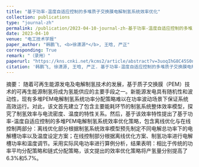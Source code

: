 ```yaml
---
title: "基于功率-温度自适应控制的多堆质子交换膜电解制氢系统效率优化"
collection: publications
type: "journal-zh"
permalink: /publication/2023-04-10-journal-zh-基于功率-温度自适应控制的多堆质子交换膜电解制氢系统效率优化
date: 2023-04-10
venue: "电工技术学报"
paper_author: "韩鹏飞, <b>徐潇源*</b>, 王晗, 严正"
corresponding: True
remark: "（录用）"
paperurl: "https://kns.cnki.net/kcms2/article/abstract?v=3uoqIhG8C45S0n9fL2suRadTyEVl2pW9UrhTDCdPD64uketby5x2Un_6P2fLqaillzQQWEVr9dLTl_Jlqrz9-RpN4EjJBjcR&uniplatform=NZKPT"
citation: '韩鹏飞, 徐潇源, 王晗, 严正. 基于功率-温度自适应控制的多堆质子交换膜电解制氢系统效率优化[J]. 电工技术学报, 2023. (录用)'
---
```


摘要：
随着可再生能源发电及电解制氢技术的发展，基于质子交换膜（PEM）技术的可再生能源制氢将成为氢能供应的主要手段之一。新能源发电具有随机性和波动性，现有多堆PEM电解制氢系统功率分配策略难以在功率波动场景下保证系统高效运行。对此，该文首先建立了包含主要能耗环节的制氢系统整体效率模型，探究了制氢效率与电流密度、温度的特性关系。然后，基于该效率特性提出了基于功率-温度自适应控制的多堆PEM电解制氢系统效率优化策略，包含离线优化与在线控制两部分：离线优化部分根据制氢系统效率模型预先制定不同电解总功率下的电解槽功率以及温度设定方案；在线控制部分根据离线优化方案、制氢功率进行电解槽功率和温度调节。采用实际风电功率进行算例分析，结果表明：相比于传统的功率平均分配策略和链式分配策略，该文提出的效率优化策略将产氢量分别提高了6.3%和5.7%。